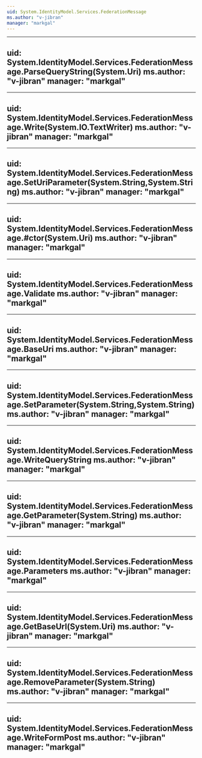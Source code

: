 ```yaml
---
uid: System.IdentityModel.Services.FederationMessage
ms.author: "v-jibran"
manager: "markgal"
---
```


---
uid: System.IdentityModel.Services.FederationMessage.ParseQueryString(System.Uri)
ms.author: "v-jibran"
manager: "markgal"
---

---
uid: System.IdentityModel.Services.FederationMessage.Write(System.IO.TextWriter)
ms.author: "v-jibran"
manager: "markgal"
---

---
uid: System.IdentityModel.Services.FederationMessage.SetUriParameter(System.String,System.String)
ms.author: "v-jibran"
manager: "markgal"
---

---
uid: System.IdentityModel.Services.FederationMessage.#ctor(System.Uri)
ms.author: "v-jibran"
manager: "markgal"
---

---
uid: System.IdentityModel.Services.FederationMessage.Validate
ms.author: "v-jibran"
manager: "markgal"
---

---
uid: System.IdentityModel.Services.FederationMessage.BaseUri
ms.author: "v-jibran"
manager: "markgal"
---

---
uid: System.IdentityModel.Services.FederationMessage.SetParameter(System.String,System.String)
ms.author: "v-jibran"
manager: "markgal"
---

---
uid: System.IdentityModel.Services.FederationMessage.WriteQueryString
ms.author: "v-jibran"
manager: "markgal"
---

---
uid: System.IdentityModel.Services.FederationMessage.GetParameter(System.String)
ms.author: "v-jibran"
manager: "markgal"
---

---
uid: System.IdentityModel.Services.FederationMessage.Parameters
ms.author: "v-jibran"
manager: "markgal"
---

---
uid: System.IdentityModel.Services.FederationMessage.GetBaseUrl(System.Uri)
ms.author: "v-jibran"
manager: "markgal"
---

---
uid: System.IdentityModel.Services.FederationMessage.RemoveParameter(System.String)
ms.author: "v-jibran"
manager: "markgal"
---

---
uid: System.IdentityModel.Services.FederationMessage.WriteFormPost
ms.author: "v-jibran"
manager: "markgal"
---
